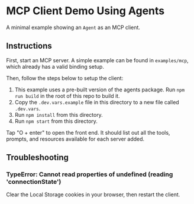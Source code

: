 # MCP Client Demo Using Agents

A minimal example showing an `Agent` as an MCP client.

## Instructions

First, start an MCP server. A simple example can be found in `examples/mcp`, which already has a valid binding setup.

Then, follow the steps below to setup the client:

1. This example uses a pre-built version of the agents package. Run `npm run build` in the root of this repo to build it.
2. Copy the `.dev.vars.example` file in this directory to a new file called `.dev.vars`.
3. Run `npm install` from this directory.
4. Run `npm start` from this directory.

Tap "O + enter" to open the front end. It should list out all the tools, prompts, and resources available for each server added.

## Troubleshooting

### TypeError: Cannot read properties of undefined (reading 'connectionState')

Clear the Local Storage cookies in your browser, then restart the client.
